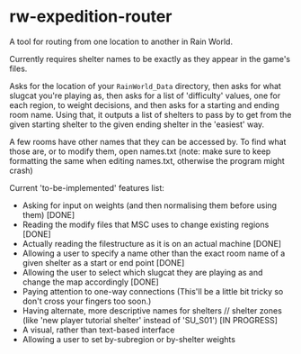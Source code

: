 # rw-expedition-router
A tool for routing from one location to another in Rain World.

Currently requires shelter names to be exactly as they appear in the game's files.

Asks for the location of your `RainWorld_Data` directory, then asks for what slugcat you're playing as, then asks for a list of 'difficulty' values, one for each region, to weight decisions, and then asks for a starting and ending room name.
Using that, it outputs a list of shelters to pass by to get from the given starting shelter to the given ending shelter in the 'easiest' way.

A few rooms have other names that they can be accessed by. To find what those are, or to modify them, open names.txt (note: make sure to keep formatting the same when editing names.txt, otherwise the program might crash)

Current 'to-be-implemented' features list:

- Asking for input on weights (and then normalising them before using them) [DONE]
- Reading the modify files that MSC uses to change existing regions [DONE]
- Actually reading the filestructure as it is on an actual machine [DONE]
- Allowing a user to specify a name other than the exact room name of a given shelter as a start or end point [DONE]
- Allowing the user to select which slugcat they are playing as and change the map accordingly [DONE]
- Paying attention to one-way connections (This'll be a little bit tricky so don't cross your fingers too soon.)
- Having alternate, more descriptive names for shelters // shelter zones (like 'new player tutorial shelter' instead of 'SU_S01') [IN PROGRESS]
- A visual, rather than text-based interface
- Allowing a user to set by-subregion or by-shelter weights
